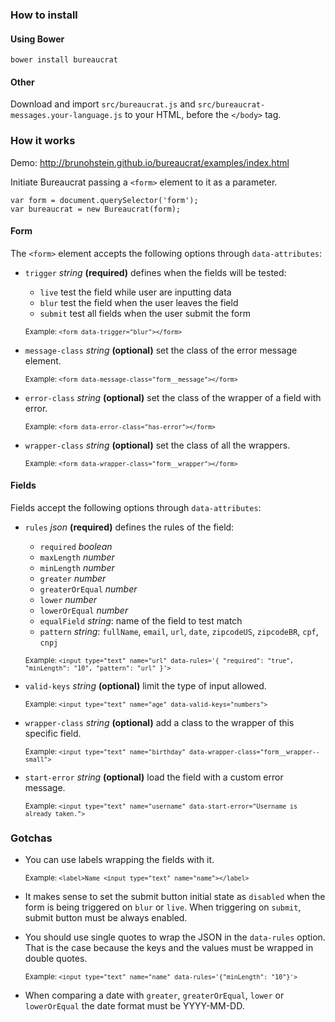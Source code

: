 ### How to install

#### Using Bower

`bower install bureaucrat`

#### Other

Download and import `src/bureaucrat.js` and `src/bureaucrat-messages.your-language.js` to your HTML, before the `</body>` tag.

### How it works

Demo: http://brunohstein.github.io/bureaucrat/examples/index.html

Initiate Bureaucrat passing a `<form>` element to it as a parameter.

```
var form = document.querySelector('form');
var bureaucrat = new Bureaucrat(form);
```

#### Form

The `<form>` element accepts the following options through `data-attributes`:

- `trigger` _string_ **(required)** defines when the fields will be tested:

    - `live` test the field while user are inputting data
    - `blur` test the field when the user leaves the field
    - `submit` test all fields when the user submit the form

    <small>Example: `<form data-trigger="blur"></form>`</small>

- `message-class` _string_ **(optional)** set the class of the error message element.

    <small>Example: `<form data-message-class="form__message"></form>`</small>

- `error-class` _string_ **(optional)** set the class of the wrapper of a field with error.

    <small>Example: `<form data-error-class="has-error"></form>`</small>

- `wrapper-class` _string_ **(optional)** set the class of all the wrappers.

    <small>Example: `<form data-wrapper-class="form__wrapper"></form>`</small>

#### Fields

Fields accept the following options through `data-attributes`:

- `rules` _json_ **(required)** defines the rules of the field:

    - `required` _boolean_
    - `maxLength` _number_
    - `minLength` _number_
    - `greater` _number_
    - `greaterOrEqual` _number_
    - `lower` _number_
    - `lowerOrEqual` _number_
    - `equalField` _string_: name of the field to test match
    - `pattern` _string_: `fullName`, `email`, `url`, `date`, `zipcodeUS`, `zipcodeBR`, `cpf`, `cnpj`

    <small>Example: `<input type="text" name="url" data-rules='{ "required": "true", "minLength": "10", "pattern": "url" }'>`</small>

- `valid-keys` _string_ **(optional)** limit the type of input allowed.

    <small>Example: `<input type="text" name="age" data-valid-keys="numbers">`</small>

- `wrapper-class` _string_ **(optional)** add a class to the wrapper of this specific field.

    <small>Example: `<input type="text" name="birthday" data-wrapper-class="form__wrapper--small">`</small>

- `start-error` _string_ **(optional)** load the field with a custom error message.

    <small>Example: `<input type="text" name="username" data-start-error="Username is already taken.">`</small>

### Gotchas

- You can use labels wrapping the fields with it.

    <small>Example: `<label>Name <input type="text" name="name"></label>`</small>

- It makes sense to set the submit button initial state as `disabled` when the form is being triggered on `blur` or `live`. When triggering on `submit`, submit button must be always enabled.

- You should use single quotes to wrap the JSON in the `data-rules` option. That is the case because the keys and the values must be wrapped in double quotes.

    <small>Example: `<input type="text" name="name" data-rules='{"minLength": "10"}'>`</small>

- When comparing a date with `greater`, `greaterOrEqual`, `lower` or `lowerOrEqual` the date format must be YYYY-MM-DD.
